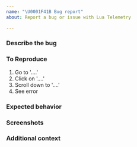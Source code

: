 ```yaml
---
name: "\U0001F41B Bug report"
about: Report a bug or issue with Lua Telemetry

---
```


### Describe the bug
<!-- A clear and concise description of what the bug is.  -->

### To Reproduce
<!-- Steps to reproduce the behavior, example:  -->
1. Go to '....'
2. Click on '....'
3. Scroll down to '....'
4. See error

### Expected behavior
<!-- A clear and concise description of what you expected to happen.  -->

### Screenshots
<!-- If applicable, add screenshots to help explain your problem.  -->

### Additional context
<!-- Add any other context about the problem here.  -->
